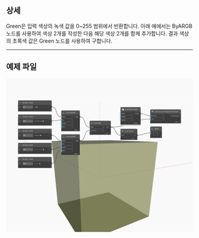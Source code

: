 ## 상세
Green은 입력 색상의 녹색 값을 0~255 범위에서 반환합니다. 아래 예에서는 ByARGB 노드를 사용하여 색상 2개를 작성한 다음 해당 색상 2개를 함께 추가합니다. 결과 색상의 초록색 값은 Green 노드를 사용하여 구합니다.
___
## 예제 파일

![Green](./DSCore.Color.Green_img.jpg)

